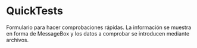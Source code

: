 # QuickTests
Formulario para hacer comprobaciones rápidas. La información se muestra en forma de MessageBox y los datos a comprobar se introducen mediante archivos.
